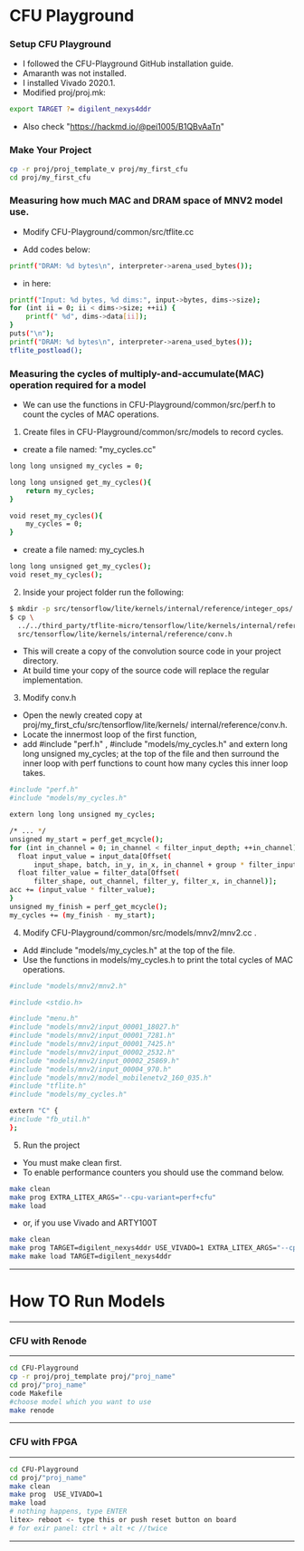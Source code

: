 # CFU Playground

### Setup CFU Playground

* I followed the CFU-Playground GitHub installation guide.
* Amaranth was not installed.
* I installed Vivado 2020.1.
* Modified proj/proj.mk:
```sh
export TARGET ?= digilent_nexys4ddr
```
* Also check "https://hackmd.io/@pei1005/B1QBvAaTn"

### Make Your Project

```sh
cp -r proj/proj_template_v proj/my_first_cfu
cd proj/my_first_cfu
```

### Measuring how much MAC and DRAM space of MNV2 model use.

* Modify CFU-Playground/common/src/tflite.cc

* Add codes below:
 
```sh
printf("DRAM: %d bytes\n", interpreter->arena_used_bytes());
```

* in here:

```sh
printf("Input: %d bytes, %d dims:", input->bytes, dims->size);
for (int ii = 0; ii < dims->size; ++ii) {
    printf(" %d", dims->data[ii]);
}
puts("\n");
printf("DRAM: %d bytes\n", interpreter->arena_used_bytes());
tflite_postload();
```

### Measuring the cycles of multiply-and-accumulate(MAC) operation required for a model

* We can use the functions in CFU-Playground/common/src/perf.h to count the cycles of MAC operations.

1. Create files in CFU-Playground/common/src/models to record cycles.

* create a file named: "my_cycles.cc"

```sh
long long unsigned my_cycles = 0;

long long unsigned get_my_cycles(){
    return my_cycles;
}

void reset_my_cycles(){
    my_cycles = 0;
}
```

* create a file named: my_cycles.h

```sh
long long unsigned get_my_cycles();
void reset_my_cycles();
```
2. Inside your project folder run the following:

```sh
$ mkdir -p src/tensorflow/lite/kernels/internal/reference/integer_ops/
$ cp \
  ../../third_party/tflite-micro/tensorflow/lite/kernels/internal/reference/conv.h \
  src/tensorflow/lite/kernels/internal/reference/conv.h
```

* This will create a copy of the convolution source code in your project directory. 
* At build time your copy of the source code will replace the regular implementation.

3. Modify conv.h
* Open the newly created copy at proj/my_first_cfu/src/tensorflow/lite/kernels/ internal/reference/conv.h. 
* Locate the innermost loop of the first function, 
* add #include "perf.h" , #include "models/my_cycles.h" and extern long long unsigned my_cycles; at the top of the file and then surround the inner loop with perf functions to count how many cycles this inner loop takes.

```sh
#include "perf.h"
#include "models/my_cycles.h"

extern long long unsigned my_cycles;

/* ... */
unsigned my_start = perf_get_mcycle();
for (int in_channel = 0; in_channel < filter_input_depth; ++in_channel) {
  float input_value = input_data[Offset(
      input_shape, batch, in_y, in_x, in_channel + group * filter_input_depth)];
  float filter_value = filter_data[Offset(
      filter_shape, out_channel, filter_y, filter_x, in_channel)];
acc += (input_value * filter_value);
}
unsigned my_finish = perf_get_mcycle();
my_cycles += (my_finish - my_start);
```
4. Modify CFU-Playground/common/src/models/mnv2/mnv2.cc .

* Add #include "models/my_cycles.h" at the top of the file. 
* Use the functions in models/my_cycles.h to print the total cycles of MAC operations.

```sh
#include "models/mnv2/mnv2.h"

#include <stdio.h>

#include "menu.h"
#include "models/mnv2/input_00001_18027.h"
#include "models/mnv2/input_00001_7281.h"
#include "models/mnv2/input_00001_7425.h"
#include "models/mnv2/input_00002_2532.h"
#include "models/mnv2/input_00002_25869.h"
#include "models/mnv2/input_00004_970.h"
#include "models/mnv2/model_mobilenetv2_160_035.h"
#include "tflite.h"
#include "models/my_cycles.h"

extern "C" {
#include "fb_util.h"
};
```

5. Run the project

* You must make clean first. 
* To enable performance counters you should use the command below.

```sh
make clean
make prog EXTRA_LITEX_ARGS="--cpu-variant=perf+cfu"
make load
```
* or, if you use Vivado and ARTY100T 

```sh
make clean
make prog TARGET=digilent_nexys4ddr USE_VIVADO=1 EXTRA_LITEX_ARGS="--cpu-variant=perf+cfu"
make make load TARGET=digilent_nexys4ddr
```
----------------------------------------------------------------------------------------------
# How TO Run Models
----------------------------------------------------------------------------------------------
### CFU with Renode
----------------------------------------------------------------------------------------------
```sh
cd CFU-Playground
cp -r proj/proj_template proj/"proj_name"
cd proj/"proj_name"
code Makefile
#choose model which you want to use
make renode
```
----------------------------------------------------------------------------------------------
### CFU with FPGA 
----------------------------------------------------------------------------------------------
```sh
cd CFU-Playground
cd proj/"proj_name"
make clean
make prog  USE_VIVADO=1
make load 
# nothing happens, type ENTER
litex> reboot <- type this or push reset button on board
# for exir panel: ctrl + alt +c //twice 
```
-----------------------------------------------------------------------------------